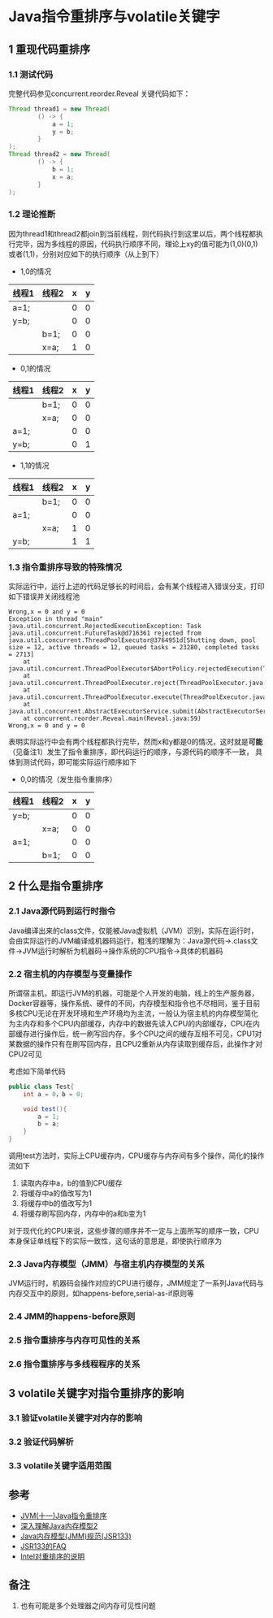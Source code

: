 # Java指令重排序与volatile关键字

## 1 重现代码重排序

### 1.1 测试代码

完整代码参见concurrent.reorder.Reveal
关键代码如下：

```java
Thread thread1 = new Thread(
        () -> {
            a = 1;
            y = b;
        }
);
Thread thread2 = new Thread(
        () -> {
            b = 1;
            x = a;
        }
);
```

### 1.2 理论推断

因为thread1和thread2都join到当前线程，则代码执行到这里以后，两个线程都执行完毕，因为多线程的原因，代码执行顺序不同，理论上xy的值可能为(1,0)(0,1)或者(1,1)，分别对应如下的执行顺序（从上到下）

- 1,0的情况

|线程1|线程2|x| y|
|-|-|-|-|
|a=1;||0|0|
|y=b;||0|0|
||b=1;|0|0|
||x=a;|1|0|

- 0,1的情况

|线程1|线程2|x| y|
|-|-|-|-|
||b=1;|0|0|
||x=a;|0|0|
|a=1;||0|0|
|y=b;||0|1|

- 1,1的情况

|线程1|线程2|x| y|
|-|-|-|-|
||b=1;|0|0|
|a=1;||0|0|
||x=a;|1|0|
|y=b;||1|1|

### 1.3 指令重排序导致的特殊情况

实际运行中，运行上述的代码足够长的时间后，会有某个线程进入错误分支，打印如下错误并关闭线程池

```shell
Wrong,x = 0 and y = 0
Exception in thread "main" java.util.concurrent.RejectedExecutionException: Task java.util.concurrent.FutureTask@d716361 rejected from java.util.concurrent.ThreadPoolExecutor@3764951d[Shutting down, pool size = 12, active threads = 12, queued tasks = 23280, completed tasks = 2713]
	at java.util.concurrent.ThreadPoolExecutor$AbortPolicy.rejectedExecution(ThreadPoolExecutor.java:2063)
	at java.util.concurrent.ThreadPoolExecutor.reject(ThreadPoolExecutor.java:830)
	at java.util.concurrent.ThreadPoolExecutor.execute(ThreadPoolExecutor.java:1379)
	at java.util.concurrent.AbstractExecutorService.submit(AbstractExecutorService.java:112)
	at concurrent.reorder.Reveal.main(Reveal.java:59)
Wrong,x = 0 and y = 0
```

表明实际运行中会有两个线程都执行完毕，然而x和y都是0的情况，这时就是**可能**（见备注1）发生了指令重排序，即代码运行的顺序，与源代码的顺序不一致，
具体到测试代码，即可能实际运行顺序如下

- 0,0的情况（发生指令重排序）

|线程1|线程2|x| y|
|-|-|-|-|
|y=b;||0|0|
||x=a;|0|0|
|a=1;||0|0|
||b=1;|0|0|

## 2 什么是指令重排序

### 2.1 Java源代码到运行时指令

Java编译出来的class文件，仅能被Java虚拟机（JVM）识别，实际在运行时，会由实际运行的JVM编译成机器码运行，粗浅的理解为：Java源代码->.class文件->JVM运行时解析为机器码->操作系统的CPU指令->具体的机器码

### 2.2 宿主机的内存模型与变量操作

所谓宿主机，即运行JVM的机器，可能是个人开发的电脑，线上的生产服务器，Docker容器等，操作系统、硬件的不同，内存模型和指令也不尽相同，鉴于目前多核CPU无论在开发环境和生产环境均为主流，一般认为宿主机的内存模型简化为主内存和多个CPU内部缓存，内存中的数据先读入CPU的内部缓存，CPU在内部缓存进行操作后，统一刷写回内存，多个CPU之间的缓存互相不可见，CPU1对某数据的操作只有在刷写回内存，且CPU2重新从内存读取到缓存后，此操作才对CPU2可见

考虑如下简单代码

```Java
public class Test{
    int a = 0，b = 0;

    void test(){
        a = 1;
        b = a;
    }
}
```

调用test方法时，实际上CPU缓存内，CPU缓存与内存间有多个操作，简化的操作流如下

1. 读取内存中a，b的值到CPU缓存
2. 将缓存中a的值改写为1
3. 将缓存中b的值改写为1
4. 将缓存刷写回内存，内存中的a和b变为1

对于现代化的CPU来说，这些步骤的顺序并不一定与上面所写的顺序一致，CPU本身保证单线程下的实际一致性，这句话的意思是，即使执行顺序为

### 2.3 Java内存模型（JMM）与宿主机内存模型的关系

JVM运行时，机器码会操作对应的CPU进行缓存，JMM规定了一系列Java代码与内存交互中的原则，如happens-before,serial-as-if原则等

### 2.4 JMM的happens-before原则

### 2.5 指令重排序与内存可见性的关系

### 2.6 指令重排序与多线程程序的关系

## 3 volatile关键字对指令重排序的影响

### 3.1 验证volatile关键字对内存的影响

### 3.2 验证代码解析

### 3.3 volatile关键字适用范围

## 参考

- [JVM(十一)Java指令重排序](https://blog.csdn.net/yjp198713/article/details/78839698)
- [深入理解Java内存模型2](https://www.infoq.cn/article/java-memory-model-2/)
- [Java内存模型(JMM)规范(JSR133)](http://www.cs.umd.edu/~pugh/java/memoryModel/jsr133.pdf)
- [JSR133的FAQ](https://www.cs.umd.edu/users/pugh/java/memoryModel/jsr-133-faq.html)
- [Intel对重排序的说明](http://www.cs.cmu.edu/~410-f10/doc/Intel_Reordering_318147.pdf)

## 备注

1. 也有可能是多个处理器之间内存可见性问题

